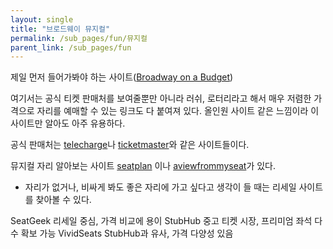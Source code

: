 ```yaml
---
layout: single
title: "브로드웨이 뮤지컬"
permalink: /sub_pages/fun/뮤지컬
parent_link: /sub_pages/fun
---
```


제일 먼저 들어가봐야 하는 사이트([Broadway on a Budget](https://broadwayonabudget.com/))

여기서는 공식 티켓 판매처를 보여줄뿐만 아니라 러쉬, 로터리라고 해서 매우 저렴한 가격으로 자리를 예매할 수 있는 링크도 다 붙여져 있다. 올인원 사이트 같은 느낌이라 이 사이트만 알아도 아주 유용하다.

공식 판매처는 [telecharge](https://www.telecharge.com/)나 [ticketmaster](https://www.ticketmaster.com/)와 같은 사이트들이다.

뮤지컬 자리 알아보는 사이트 [seatplan](https://seatplan.com/) 이나 [aviewfrommyseat](https://aviewfrommyseat.com/)가 있다.

- 자리가 없거나, 비싸게 봐도 좋은 자리에 가고 싶다고 생각이 들 때는 리세일 사이트를 찾아볼 수 있다.

SeatGeek 리세일 중심, 가격 비교에 용이
StubHub	중고 티켓 시장, 프리미엄 좌석 다수 확보 가능
VividSeats	StubHub과 유사, 가격 다양성 있음